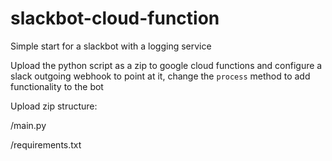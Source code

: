 # slackbot-cloud-function
Simple start for a slackbot with a logging service

Upload the python script as a zip to google cloud functions and configure a slack outgoing webhook to point at it, change the `process` method to add functionality to the bot

Upload zip structure:  

/main.py  

/requirements.txt  

